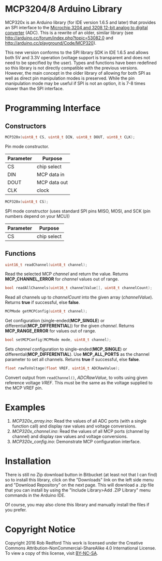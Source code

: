 # MCP3204/8 Arduino Library
MCP320x is an Arduino library (for IDE version 1.6.5 and later) that provides an SPI interface to the [Microchip 3204 and 3208 12-bit analog to digital converter] (ADC).
This is a rewrite of an older, similar library (see http://arduino.cc/forum/index.php?topic=53082.0 and http://arduino.cc/playground/Code/MCP320).

This new version conforms to the SPI library SDK in IDE 1.6.5 and allows both 5V and 3.3V operation (voltage support is transparent and does not need to be specified by the user).
Types and functions have been redefined so this library is not directly compatible with the previous versions.
However, the main concept in the older library of allowing for both SPI as well as direct pin manipulation modes is preserved.
While the pin manipulation mode may be useful if SPI is not an option, it is 7-8 times slower than the SPI interface.

# Programming Interface
## Constructors
```C++
MCP320x(uint8_t CS, uint8_t DIN, uint8_t DOUT, uint8_t CLK);
```
Pin mode constructor.

|Parameter|Purpose|
|----|-------|
CS|chip select
DIN|MCP data in
DOUT|MCP data out
CLK|clock

```C++
MCP320x(uint8_t CS);
```
SPI mode constructor (uses standard SPI pins MISO, MOSI, and SCK (pin numbers depend on your MCU))

|Parameter|Purpose|
|---|-------|
CS|chip select

## Functions
```C++
uint16_t readChannel(uint8_t channel);
```
Read the selected MCP _channel_ and return the value. Returns **MCP_CHANNEL_ERROR** for _channel_ values out of range.

```C++
bool readAllChannels(uint16_t channelValue[], uint8_t channelCount);
```
Read all channels up to _channelCount_ into the given array (_channelValue_). Returns **true** if successful, else **false**.

```C++
MCPMode getMCPConfig(uint8_t channel);
```
Get configuration (single-ended(**MCP_SINGLE**) or differential(**MCP_DIFFERENTIAL**)) for the given _channel_. Returns **MCP_RANGE_ERROR** for values out of range.

```C++
bool setMCPConfig(MCPMode mode, uint8_t channel);
```
Sets _channel_ configuration to single-ended(**MCP_SINGLE**) or differential(**MCP_DIFFERENTIAL**). Use **MCP_ALL_PORTS** as the channel parameter to set all channels.
Returns **true** if successful, else **false**.

```C++
float rawToVoltage(float VREF, uint16_t ADCRawValue);	
```
Convert output from `readChannel()`, _ADCRawValue_, to volts using given reference voltage _VREF_. This must be the same as the voltage supplied to the MCP VREF pin.

# Examples
1. _MCP320x_array.ino_: Read the values of all ADC ports (with a single function call) and display raw values and voltage conversions.
2. _MCP320x_channel.ino_: Read the values of all MCP ports (channel by channel) and display raw values and voltage conversions.
3. _MCP320x_config.ino_: Demonstrate MCP configuration interface.

# Installation

There is still no Zip download button in Bitbucket (at least not that I can find) so to install this library,
click on the "Downloads" link on the left side menu and "Download Repository" on the next page.
This will download a .zip file that you can install by using the "Include Library>Add .ZIP Library" menu commands in the Arduino IDE.

Of course, you may also clone this library and manually install the files if you prefer.

# Copyright Notice

Copyright 2016 Rob Redford
This work is licensed under the Creative Commons Attribution-NonCommercial-ShareAlike 4.0 International License.
To view a copy of this license, visit [BY-NC-SA].


[BY-NC-SA]: http://creativecommons.org/licenses/by-nc-sa/4.0
[Microchip 3204 and 3208 12-bit analog to digital converter]: http://ww1.microchip.com/downloads/en/DeviceDoc/21298c.pdf